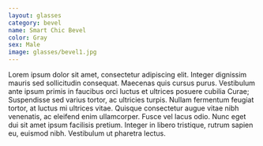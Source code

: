 ```yaml
---
layout: glasses
category: bevel
name: Smart Chic Bevel
color: Gray
sex: Male
image: glasses/bevel1.jpg
---
```


Lorem ipsum dolor sit amet, consectetur adipiscing elit. Integer dignissim mauris sed sollicitudin consequat. Maecenas quis cursus purus. Vestibulum ante ipsum primis in faucibus orci luctus et ultrices posuere cubilia Curae; Suspendisse sed varius tortor, ac ultricies turpis. Nullam fermentum feugiat tortor, at luctus mi ultrices vitae. Quisque consectetur augue vitae nibh venenatis, ac eleifend enim ullamcorper. Fusce vel lacus odio. Nunc eget dui sit amet ipsum facilisis pretium. Integer in libero tristique, rutrum sapien eu, euismod nibh. Vestibulum ut pharetra lectus.